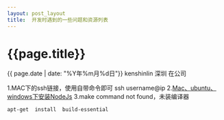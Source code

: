 ```yaml
---
layout: post_layout
title:  开发时遇到的一些问题和资源列表
---
```


# {{page.title}}
<div class="post-date">{{ page.date | date: "%Y年%m月%d日"}} kenshinlin 深圳 在公司</div>

1.MAC下的ssh链接，使用自带命令即可 ssh username@ip
2.[Mac、ubuntu、windows下安装NodeJs](http://howtonode.org/how-to-install-nodejs)
3.make command not found，未装编译器

    apt-get  install  build-essential

